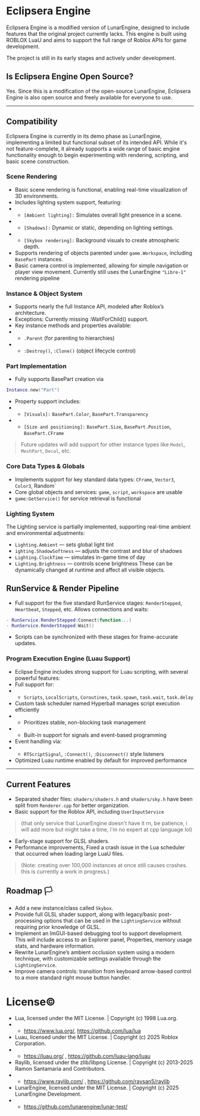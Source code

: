 # Eclipsera Engine
Eclipsera Engine is a modified version of LunarEngine, designed to include features that the original project currently lacks. This engine is built using ROBLOX LuaU and aims to support the full range of Roblox APIs for game development.

The project is still in its early stages and actively under development.
## Is Eclipsera Engine Open Source?
Yes. Since this is a modification of the open-source LunarEngine, Eclipsera Engine is also open source and freely available for everyone to use.

---

## Compatibility
Eclipsera Engine is currently in its demo phase as LunarEngine, implementing a limited but functional subset of its intended API. While it's not feature-complete, it already supports a wide range of basic engine functionality enough to begin experimenting with rendering, scripting, and basic scene construction.
### Scene Rendering
- Basic scene rendering is functional, enabling real-time visualization of 3D environments.
- Includes lighting system support, featuring:
- - `[Ambient lighting]:` Simulates overall light presence in a scene.
- - `[Shadows]:` Dynamic or static, depending on lighting settings.
- - `[Skybox rendering]:` Background visuals to create atmospheric depth.
- Supports rendering of objects parented under `game.Workspace`, including `BasePart` instances.
- Basic camera control is implemented, allowing for simple navigation or player view movement.
Currently still uses the LunarEngine `"Libre-1"` rendering pipeline
### Instance & Object System
- Supports nearly the full Instance API, modeled after Roblox’s architecture.
- Exceptions: Currently missing :WaitForChild() support.
- Key instance methods and properties available:
- - `.Parent` (for parenting to hierarchies)
- - `:Destroy()`, `:Clone()` (object lifecycle control)
### Part Implementation
- Fully supports BasePart creation via
```lua
Instance.new("Part")
```
- Property support includes:
- - `[Visuals]:` `BasePart.Color`, `BasePart.Transparency`
- - `[Size and positioning]:` `BasePart.Size`, `BasePart.Position`, `BasePart.CFrame`
> Future updates will add support for other instance types like `Model`, `MeshPart`, `Decal`, etc.
### Core Data Types & Globals
- Implements support for key standard data types: `CFrame`, `Vector3`, `Color3`, Random`
- Core global objects and services: `game`, `script`, `workspace` are usable
- `game:GetService()` for service retrieval is functional
### Lighting System
The Lighting service is partially implemented, supporting real-time ambient and environmental adjustments:
- `Lighting.Ambient` — sets global light tint
- `ighting.ShadowSoftness` — adjusts the contrast and blur of shadows
- `Lighting.ClockTime` — simulates in-game time of day
- `Lighting.Brightness` — controls scene brightness
These can be dynamically changed at runtime and affect all visible objects.
## RunService & Render Pipeline
- Full support for the five standard RunService stages: `RenderStepped`, `Heartbeat`, `Stepped`, etc.
Allows connections and waits:
```lua
- RunService.RenderStepped:Connect(function...)
- RunService.RenderStepped:Wait()
```
- Scripts can be synchronized with these stages for frame-accurate updates.
### Program Execution Engine (Luau Support)
- Eclipse Engine includes strong support for Luau scripting, with several powerful features:
- Full support for:
- - `Scripts`, `LocalScripts`, `Coroutines`, `task.spawn`, `task.wait`, `task.delay`
- Custom task scheduler named Hyperball manages script execution efficiently
- - Prioritizes stable, non-blocking task management
- - Built-in support for signals and event-based programming
- Event handling via:
- - `RTScriptSignal`, `:Connect()`, `:Disconnect()` style listeners
- Optimized Luau runtime enabled by default for improved performance

---

## Current Features
- Separated shader files: `shaders/shaders.h` and `shaders/sky.h` have been split from `Renderer.cpp` for better organization.
- Basic support for the Roblox API, including `UserInputService`
> (that only service that LunarEngine doesn't have it rn, be patience, i will add more but might take a time, i'm no expert at cpp language lol)
- Early-stage support for GLSL shaders.
- Performance improvements, Fixed a crash issue in the Lua scheduler that occurred when loading large LuaU files.
> (Note: creating over 100,000 instances at once still causes crashes. this is currently a work in progress.)

## Roadmap 🏳
- Add a new instance/class called `Skybox`.
- Provide full GLSL shader support, along with legacy/basic post-processing options that can be used in the `LightingService` without requiring prior knowledge of GLSL.
- Implement an ImGUI-based debugging tool to support development. This will include access to an Explorer panel, Properties, memory usage stats, and hardware information.
- Rewrite LunarEngine’s ambient occlusion system using a modern technique, with customizable settings available through the `LightingService`.
- Improve camera controls: transition from keyboard arrow-based control to a more standard right mouse button handler.
  
# License©
- Lua, licensed under the MIT License. | Copyright (c) 1998 Lua.org.
- - https://www.lua.org/, https://github.com/lua/lua
- Luau, licensed under the MIT License. | Copyright (c) 2025 Roblox Corporation.
- - https://luau.org/ , https://github.com/luau-lang/luau
- Raylib, licensed under the zlib/libpng License. | Copyright (c) 2013-2025 Ramon Santamaria and Contributors.
- - https://www.raylib.com/ , https://github.com/raysan5/raylib
- LunarEngine, licensed under the MIT License. | Copyright (c) 2025  LunarEngine Development.
- - https://github.com/lunarengine/lunar-test/
